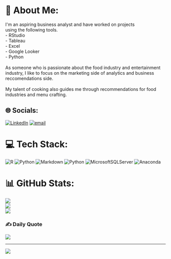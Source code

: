 # 💫 About Me:
I'm an aspiring business analyst and have worked on projects<br>using the following tools.<br>- RStudio<br>- Tableau<br>- Excel<br>- Google Looker<br>- Python<br><br>As someone who is passionate about the food industry and entertainment industry, I like to focus on the marketing side of analytics and business reccomendations side.<br><br>My talent of cooking also guides me through recommendations for food industries and menu crafting. 


## 🌐 Socials:
[![LinkedIn](https://img.shields.io/badge/LinkedIn-%230077B5.svg?logo=linkedin&logoColor=white)](https://linkedin.com/in/linkedin.com/in/reem-anwar-5096b12bb) [![email](https://img.shields.io/badge/Email-D14836?logo=gmail&logoColor=white)](mailto:reemanwar.kn@gmail.com) 

# 💻 Tech Stack:
![R](https://img.shields.io/badge/r-%23276DC3.svg?style=for-the-badge&logo=r&logoColor=white) ![Python](https://img.shields.io/badge/python-3670A0?style=for-the-badge&logo=python&logoColor=ffdd54) ![Markdown](https://img.shields.io/badge/markdown-%23000000.svg?style=for-the-badge&logo=markdown&logoColor=white) ![Python](https://img.shields.io/badge/python-3670A0?style=for-the-badge&logo=python&logoColor=ffdd54) ![MicrosoftSQLServer](https://img.shields.io/badge/Microsoft%20SQL%20Server-CC2927?style=for-the-badge&logo=microsoft%20sql%20server&logoColor=white) ![Anaconda](https://img.shields.io/badge/Anaconda-%2344A833.svg?style=for-the-badge&logo=anaconda&logoColor=white)
# 📊 GitHub Stats:
![](https://github-readme-stats.vercel.app/api?username=reemanwar&theme=midnight-purple&hide_border=true&include_all_commits=false&count_private=true)<br/>
![](https://nirzak-streak-stats.vercel.app/?user=reemanwar&theme=midnight-purple&hide_border=true)<br/>
![](https://github-readme-stats.vercel.app/api/top-langs/?username=reemanwar&theme=midnight-purple&hide_border=true&include_all_commits=false&count_private=true&layout=compact)

### ✍️ Daily Quote
![](https://quotes-github-readme.vercel.app/api?type=horizontal&theme=merko)

---
[![](https://visitcount.itsvg.in/api?id=reemanwar&icon=0&color=0)](https://visitcount.itsvg.in)



